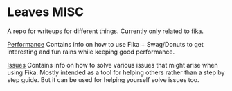 # Leaves MISC

A repo for writeups for different things. Currently only related to fika. 

[Performance](Performance.md) Contains info on how to use Fika + Swag/Donuts to get interesting and fun rains while keeping good performance.

[Issues](Issues.md) Contains info on how to solve various issues that might arise when using Fika. Mostly intended as a tool for helping others rather than a step by step guide. But it can be used for helping yourself solve issues too.